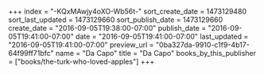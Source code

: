 +++
index = "-KQxMAwjy4oXO-Wb56t-"
sort_create_date = 1473129480
sort_last_updated = 1473129660
sort_publish_date = 1473129660
create_date = "2016-09-05T19:38:00-07:00"
publish_date = "2016-09-05T19:41:00-07:00"
date = "2016-09-05T19:41:00-07:00"
last_updated = "2016-09-05T19:41:00-07:00"
preview_url = "0ba327da-9910-c1f9-4b17-64f99ff71bfc"
name = "Da Capo"
title = "Da Capo"
books_by_this_publisher = ["books/the-turk-who-loved-apples"]
+++
